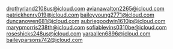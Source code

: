 drothyrland2108us@icloud.com
avianawalton2265@icloud.com
patrickhenry019@icloud.com
baileyyoung2771@icloud.com
duncanowen681@icloud.com
aubriegoodwin1610jp@icloud.com
marypmorris238th@icloud.com
sofiablevins0310be@icloud.com
roseshicks248us@icloud.com
yaraallen6896@icloud.com
baileyparsons742@icloud.com
